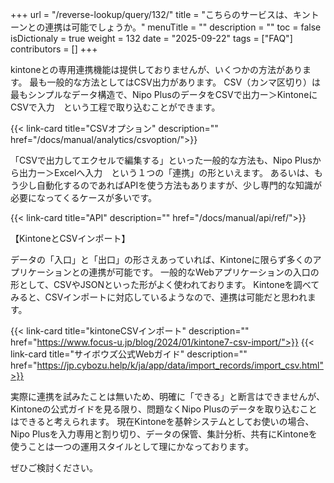 +++
url = "/reverse-lookup/query/132/"
title = "こちらのサービスは、キントーンとの連携は可能でしょうか。"
menuTitle = ""
description = ""
toc = false
isDictionaly = true
weight = 132
date = "2025-09-22"
tags = ["FAQ"]
contributors = []
+++

kintoneとの専用連携機能は提供しておりませんが、いくつかの方法があります。
最も一般的な方法としてはCSV出力があります。
CSV（カンマ区切り）は最もシンプルなデータ構造で、Nipo PlusのデータをCSVで出力ー＞KintoneにCSVで入力　という工程で取り込むことができます。

{{< link-card title="CSVオプション" description=""  href="/docs/manual/analytics/csvoption/">}}

「CSVで出力してエクセルで編集する」といった一般的な方法も、Nipo Plusから出力ー＞Excelへ入力　という１つの「連携」の形といえます。
あるいは、もう少し自動化するのであればAPIを使う方法もありますが、少し専門的な知識が必要になってくるケースが多いです。

{{< link-card title="API" description=""  href="/docs/manual/api/ref/">}}

【KintoneとCSVインポート】

データの「入口」と「出口」の形さえあっていれば、Kintoneに限らず多くのアプリケーションとの連携が可能です。
一般的なWebアプリケーションの入口の形として、CSVやJSONといった形がよく使われております。
Kintoneを調べてみると、CSVインポートに対応しているようなので、連携は可能だと思われます。

{{< link-card title="kintoneCSVインポート" description=""  href="https://www.focus-u.jp/blog/2024/01/kintone7-csv-import/">}}
{{< link-card title="サイボウズ公式Webガイド" description=""  href="https://jp.cybozu.help/k/ja/app/data/import_records/import_csv.html">}}

実際に連携を試みたことは無いため、明確に「できる」と断言はできませんが、Kintoneの公式ガイドを見る限り、問題なくNipo Plusのデータを取り込むことはできると考えられます。
現在Kintoneを基幹システムとしてお使いの場合、Nipo Plusを入力専用と割り切り、データの保管、集計分析、共有にKintoneを使うことは一つの運用スタイルとして理にかなっております。

ぜひご検討ください。
